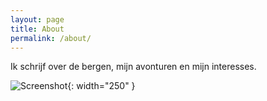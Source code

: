 ```yaml
---
layout: page
title: About
permalink: /about/
---
```


Ik schrijf over de bergen, mijn avonturen en mijn interesses. 

![Screenshot](../assets/images/image1.png "Screenshot"){: width="250" }
